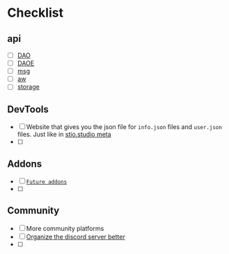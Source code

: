 # Checklist

## api
- [ ] [DAO](../api/module.js)
- [ ] [DAOE](../api/module.js)
- [ ] [msg](../_locales/)
- [ ] [aw](../api/module.js)
- [ ] [storage](../api/module.js)

## DevTools
- [ ] Website that gives you the json file for `info.json` files and `user.json` files. Just like in [stio.studio meta](https://project.stio.studio/meta/)
- [ ] 

## Addons
- [ ] [`Future addons`](../addon/future/)
- [ ] 

## Community
- [ ] More community platforms
- [ ] [Organize the discord server better](https://aioewa.stio.studio/discord)
- [ ] 

